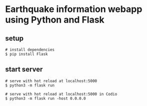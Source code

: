# Earthquake information webapp using Python and Flask

## setup
```
# install dependencies
$ pip install Flask
```

## start server
```
# serve with hot reload at localhost:5000
$ python3 -m flask run

# serve with hot reload at localhost:5000 in Codio
$ python3 -m flask run -host 0.0.0.0
```
